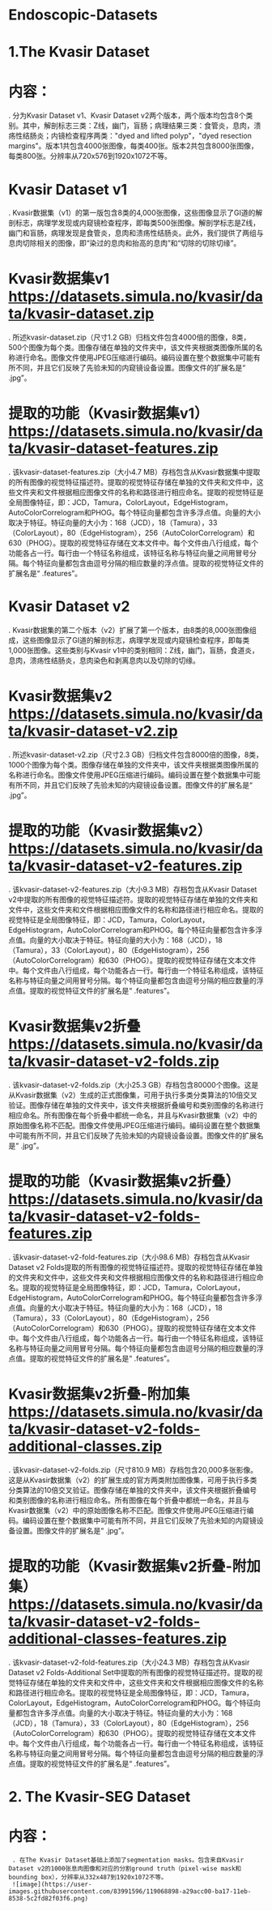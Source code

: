 # Endoscopic-Datasets

# 1.The Kvasir Dataset
#   内容： 
   . 分为Kvasir Dataset v1、Kvasir Dataset v2两个版本，两个版本均包含8个类别。其中，解剖标志三类：Z线，幽门，盲肠；病理结果三类：食管炎，息肉，溃疡性结肠炎；内镜检查程序两类："dyed and lifted polyp"，"dyed resection margins"。版本1共包含4000张图像，每类400张。版本2共包含8000张图像，每类800张。分辨率从720x576到1920x1072不等。
#                                        Kvasir Dataset v1
. Kvasir数据集（v1）的第一版包含8类的4,000张图像，这些图像显示了GI道的解剖标志，病理学发现或内窥镜检查程序，即每类500张图像。解剖学标志是Z线，幽门和盲肠，病理发现是食管炎，息肉和溃疡性结肠炎。此外，我们提供了两组与息肉切除相关的图像，即“染过的息肉和抬高的息肉”和“切除的切除切缘”。
#   Kvasir数据集v1    https://datasets.simula.no/kvasir/data/kvasir-dataset.zip
   . 所述kvasir-dataset.zip（尺寸1.2 GB）归档文件包含4000倍的图像，8类，500个图像为每个类。图像存储在单独的文件夹中，该文件夹根据类图像所属的名称进行命名。图像文件使用JPEG压缩进行编码。编码设置在整个数据集中可能有所不同，并且它们反映了先验未知的内窥镜设备设置。图像文件的扩展名是“ .jpg”。
#   提取的功能（Kvasir数据集v1） https://datasets.simula.no/kvasir/data/kvasir-dataset-features.zip
   . 该kvasir-dataset-features.zip（大小4.7 MB）存档包含从Kvasir数据集中提取的所有图像的视觉特征描述符。提取的视觉特征存储在单独的文件夹和文件中，这些文件夹和文件根据相应图像文件的名称和路径进行相应命名。提取的视觉特征是全局图像特征，即：JCD，Tamura，ColorLayout，EdgeHistogram，AutoColorCorrelogram和PHOG。每个特征向量都包含许多浮点值。向量的大小取决于特征。特征向量的大小为：168（JCD），18（Tamura），33（ColorLayout），80（EdgeHistogram），256（AutoColorCorrelogram）和630（PHOG）。提取的视觉特征存储在文本文件中。每个文件由八行组成，每个功能各占一行。每行由一个特征名称组成，该特征名称与特征向量之间用冒号分隔。每个特征向量都包含由逗号分隔的相应数量的浮点值。提取的视觉特征文件的扩展名是“ .features”。
#                                            Kvasir Dataset v2
. Kvasir数据集的第二个版本（v2）扩展了第一个版本，由8类的8,000张图像组成，这些图像显示了GI道的解剖标志，病理学发现或内窥镜检查程序，即每类1,000张图像。这些类别与Kvasir v1中的类别相同：Z线，幽门，盲肠，食道炎，息肉，溃疡性结肠炎，息肉染色和剥离息肉以及切除的切缘。
# Kvasir数据集v2  https://datasets.simula.no/kvasir/data/kvasir-dataset-v2.zip
. 所述kvasir-dataset-v2.zip（尺寸2.3 GB）归档文件包含8000倍的图像，8类，1000个图像为每个类。图像存储在单独的文件夹中，该文件夹根据类图像所属的名称进行命名。图像文件使用JPEG压缩进行编码。编码设置在整个数据集中可能有所不同，并且它们反映了先验未知的内窥镜设备设置。图像文件的扩展名是“ .jpg”。
# 提取的功能（Kvasir数据集v2） https://datasets.simula.no/kvasir/data/kvasir-dataset-v2-features.zip
. 该kvasir-dataset-v2-features.zip（大小9.3 MB）存档包含从Kvasir Dataset v2中提取的所有图像的视觉特征描述符。提取的视觉特征存储在单独的文件夹和文件中，这些文件夹和文件根据相应图像文件的名称和路径进行相应命名。提取的视觉特征是全局图像特征，即：JCD，Tamura，ColorLayout，EdgeHistogram，AutoColorCorrelogram和PHOG。每个特征向量都包含许多浮点值。向量的大小取决于特征。特征向量的大小为：168（JCD），18（Tamura），33（ColorLayout），80（EdgeHistogram），256（AutoColorCorrelogram）和630（PHOG）。提取的视觉特征存储在文本文件中。每个文件由八行组成，每个功能各占一行。每行由一个特征名称组成，该特征名称与特征向量之间用冒号分隔。每个特征向量都包含由逗号分隔的相应数量的浮点值。提取的视觉特征文件的扩展名是“ .features”。
# Kvasir数据集v2折叠  https://datasets.simula.no/kvasir/data/kvasir-dataset-v2-folds.zip
. 该kvasir-dataset-v2-folds.zip（大小25.3 GB）存档包含80000个图像。这是从Kvasir数据集（v2）生成的正式图像集，可用于执行多类分类算法的10倍交叉验证。图像存储在单独的文件夹中，该文件夹根据折叠编号和类别图像的名称进行相应命名。所有图像在每个折叠中都统一命名，并且与Kvasir数据集（v2）中的原始图像名称不匹配。图像文件使用JPEG压缩进行编码。编码设置在整个数据集中可能有所不同，并且它们反映了先验未知的内窥镜设备设置。图像文件的扩展名是“ .jpg”。
# 提取的功能（Kvasir数据集v2折叠） https://datasets.simula.no/kvasir/data/kvasir-dataset-v2-folds-features.zip
. 该kvasir-dataset-v2-fold-features.zip（大小98.6 MB）存档包含从Kvasir Dataset v2 Folds提取的所有图像的视觉特征描述符。提取的视觉特征存储在单独的文件夹和文件中，这些文件夹和文件根据相应图像文件的名称和路径进行相应命名。提取的视觉特征是全局图像特征，即：JCD，Tamura，ColorLayout，EdgeHistogram，AutoColorCorrelogram和PHOG。每个特征向量都包含许多浮点值。向量的大小取决于特征。特征向量的大小为：168（JCD），18（Tamura），33（ColorLayout），80（EdgeHistogram），256（AutoColorCorrelogram）和630（PHOG）。提取的视觉特征存储在文本文件中。每个文件由八行组成，每个功能各占一行。每行由一个特征名称组成，该特征名称与特征向量之间用冒号分隔。每个特征向量都包含由逗号分隔的相应数量的浮点值。提取的视觉特征文件的扩展名是“ .features”。
# Kvasir数据集v2折叠-附加集  https://datasets.simula.no/kvasir/data/kvasir-dataset-v2-folds-additional-classes.zip
. 该kvasir-dataset-v2-folds.zip（尺寸810.9 MB）存档包含20,000多张影像。这是从Kvasir数据集（v2）的扩展生成的官方两类附加图像集，可用于执行多类分类算法的10倍交叉验证。图像存储在单独的文件夹中，该文件夹根据折叠编号和类别图像的名称进行相应命名。所有图像在每个折叠中都统一命名，并且与Kvasir数据集（v2）中的原始图像名称不匹配。图像文件使用JPEG压缩进行编码。编码设置在整个数据集中可能有所不同，并且它们反映了先验未知的内窥镜设备设置。图像文件的扩展名是“ .jpg”。
# 提取的功能（Kvasir数据集v2折叠-附加集）https://datasets.simula.no/kvasir/data/kvasir-dataset-v2-folds-additional-classes-features.zip
. 该kvasir-dataset-v2-fold-features.zip（大小24.3 MB）存档包含从Kvasir Dataset v2 Folds-Additional Set中提取的所有图像的视觉特征描述符。提取的视觉特征存储在单独的文件夹和文件中，这些文件夹和文件根据相应图像文件的名称和路径进行相应命名。提取的视觉特征是全局图像特征，即：JCD，Tamura，ColorLayout，EdgeHistogram，AutoColorCorrelogram和PHOG。每个特征向量都包含许多浮点值。向量的大小取决于特征。特征向量的大小为：168（JCD），18（Tamura），33（ColorLayout），80（EdgeHistogram），256（AutoColorCorrelogram）和630（PHOG）。提取的视觉特征存储在文本文件中。每个文件由八行组成，每个功能各占一行。每行由一个特征名称组成，该特征名称与特征向量之间用冒号分隔。每个特征向量都包含由逗号分隔的相应数量的浮点值。提取的视觉特征文件的扩展名是“ .features”。
# 2. The Kvasir-SEG Dataset
#   内容：
     . 在The Kvasir Dataset基础上添加了segmentation masks。包含来自Kvasir Dataset v2的1000张息肉图像和对应的分割ground truth（pixel-wise mask和bounding box），分辨率从332x487到1920x1072不等。
     ![image](https://user-images.githubusercontent.com/83991596/119068898-a29acc00-ba17-11eb-8538-5c2fd82f03f6.png)

